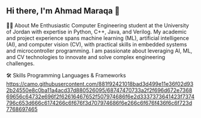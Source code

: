 ## Hi there, I'm Ahmad Maraqa 👋

👨‍💻 About Me
Enthusiastic Computer Engineering student at the University of Jordan with expertise in Python, C++, Java, and Verilog. My academic and project experience spans machine learning (ML), artificial intelligence (AI), and computer vision (CV), with practical skills in embedded systems and microcontroller programming. I am passionate about leveraging AI, ML, and CV technologies to innovate and solve complex engineering challenges.

🛠️ Skills
Programming Languages & Frameworks
https://camo.githubusercontent.com/881f92421018bad3d499e11e36f02d932b24550e8c0ba11a4acd37d880526095/68747470733a2f2f696d672e736869656c64732e696f2f62616467652f507974686f6e2d3337373641423f7374796c653d666c6174266c6f676f3d707974686f6e266c6f676f436f6c6f723d7768697465
        

